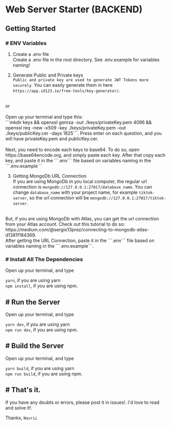 # Web Server Starter (BACKEND)

## Getting Started
### # ENV Variables
1. Create a .env file <br>
Create a .env file in the root directory. See .env.example for variables naming!

2. Generate Public and Private keys <br />
``Public and private key are used to generate JWT Tokens more securely``.
You can easily generate them in here <br />
```https://app.id123.io/free-tools/key-generator/```. <br />
<br />
or
<br>
<br>
Open up your terminal and type this: <br />
```mkdir keys && openssl genrsa -out ./keys/privateKey.pem 4096 && openssl req -new -x509 -key ./keys/privateKey.pem -out ./keys/publicKey.cer -days 1825```. Press enter on each question, and you will have privateKey.pem and publicKey.cer. 
<br>
<br>
Next, you need to encode each keys to base64. To do so, open https://base64encode.org, and simply paste each key. After that copy each key, and paste it in the ```.env``` file based on variables naming in the ```.env.example```
<br>


3. Getting MongoDb URL Connection <br>
If you are using MongoDb in you local computer, the regular url connection is ``mongodb://127.0.0.1:27017/database_name``. You can change ```database_name``` with your project name, for example ``tiktok-server``, so the url connection will be ```mongodb://127.0.0.1:27017/tiktok-server```. <br />
<br />
But, if you are using MongoDb with Atlas, you can get the url connection from your Atlas account.
Check out this tutorial to do so: https://medium.com/@sergio13prez/connecting-to-mongodb-atlas-d1381f184369. 
<br>
After getting the URL Connection, paste it in the ```.env``` file based on variables naming in the ```.env.example```.

### # Install All The Dependencies
Open up your terminal, and type <br >

```yarn```, if you are using yarn
<br />
```npm install```, if you are using npm.

## # Run the Server
Open up your terminal, and type <br >

```yarn dev```, if you are using yarn 
<br />
```npm run dev```, if you are using npm.

## # Build the Server
Open up your terminal, and type <br >

```yarn build```, if you are using yarn 
<br />
```npm run build```, if you are using npm.
<br>

## # That's it.
If you have any doubts or errors, please post it in issues!. I'd love to read and solve it!.

Thanks, ``Novrii``